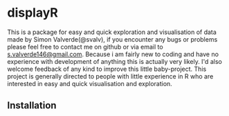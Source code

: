 # displayR
This is a package for easy and quick exploration and visualisation of data made by Simon Valverde(@svalv), if you encounter any bugs or problems please feel free to contact me on github or via email to s.valverde146@gmail.com. Because i am fairly new to coding and have no experience with development of anything this is actually very likely. I'd also welcome feedback of any kind to improve this little baby-project.   This project is generally directed to people with little experience in R who are interested in easy and quick visualisation and exploration.

## Installation